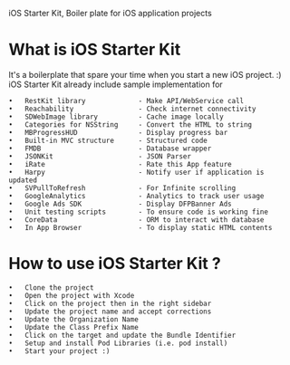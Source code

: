 
iOS Starter Kit, Boiler plate for iOS application projects

What is iOS Starter Kit
==============
It's a boilerplate that spare your time when you start a new iOS project. :)
iOS Starter Kit already include sample implementation for 
   
    •	RestKit library           	- Make API/WebService call
    •	Reachability                - Check internet connectivity
    •	SDWebImage library          - Cache image locally
    •	Categories for NSString		- Convert the HTML to string
    •	MBProgressHUD               - Display progress bar
    •	Built-in MVC structure		- Structured code
    •	FMDB                        - Database wrapper
    •	JSONKit                     - JSON Parser
    •	iRate                       - Rate this App feature
    •	Harpy                       - Notify user if application is updated
    •	SVPullToRefresh             - For Infinite scrolling
    •	GoogleAnalytics             - Analytics to track user usage
    •	Google Ads SDK              - Display DFPBanner Ads
    •	Unit testing scripts        - To ensure code is working fine
    •	CoreData                    - ORM to interact with database
    •	In App Browser              - To display static HTML contents



How to use iOS Starter Kit ?
==============
    •	Clone the project
    •	Open the project with Xcode
    •	Click on the project then in the right sidebar
    •	Update the project name and accept corrections
    •	Update the Organization Name
    •	Update the Class Prefix Name
    •	Click on the target and update the Bundle Identifier
    •	Setup and install Pod Libraries (i.e. pod install)
    •	Start your project :)
